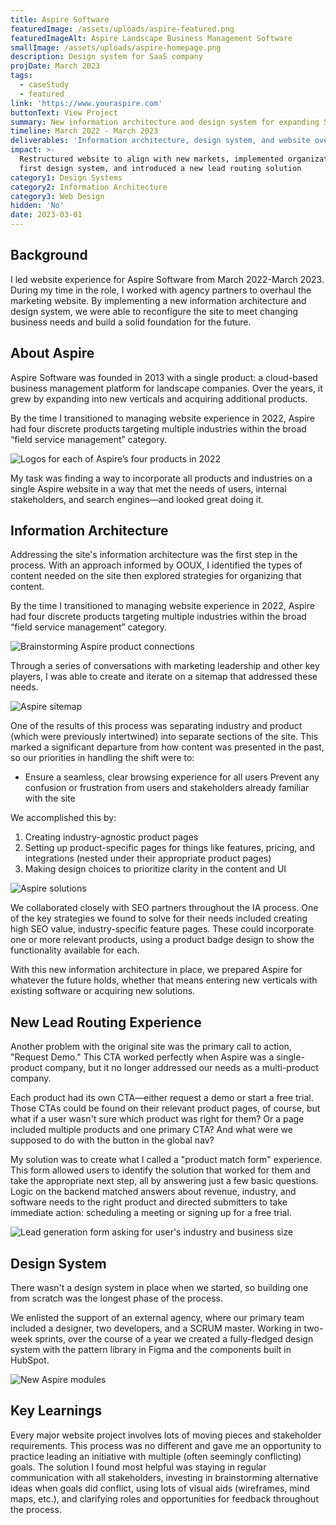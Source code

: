 ```yaml
---
title: Aspire Software
featuredImage: /assets/uploads/aspire-featured.png
featuredImageAlt: Aspire Landscape Business Management Software
smallImage: /assets/uploads/aspire-homepage.png
description: Design system for SaaS company
projDate: March 2023
tags:
  - caseStudy
  - featured
link: 'https://www.youraspire.com'
buttonText: View Project
summary: New information architecture and design system for expanding SaaS company
timeline: March 2022 - March 2023
deliverables: 'Information architecture, design system, and website overhaul'
impact: >-
  Restructured website to align with new markets, implemented organization's
  first design system, and introduced a new lead routing solution
category1: Design Systems
category2: Information Architecture
category3: Web Design
hidden: 'No'
date: 2023-03-01
---
```

## Background

I led website experience for Aspire Software from March 2022-March 2023. During my time in the role, I worked with agency partners to overhaul the marketing website. By implementing a new information architecture and design system, we were able to reconfigure the site to meet changing business needs and build a solid foundation for the future.

## About Aspire

Aspire Software was founded in 2013 with a single product: a cloud-based business management platform for landscape companies. Over the years, it grew by expanding into new verticals and acquiring additional products.

By the time I transitioned to managing website experience in 2022, Aspire had four discrete products targeting multiple industries within the broad “field service management” category.

![Logos for each of Aspire’s four products in 2022](/assets/uploads/aspire-logos.jpeg)

My task was finding a way to incorporate all products and industries on a single Aspire website in a way that met the needs of users, internal stakeholders, and search engines—and looked great doing it.

## Information Architecture

Addressing the site's information architecture was the first step in the process. With an approach informed by OOUX, I identified the types of content needed on the site then explored strategies for organizing that content.

By the time I transitioned to managing website experience in 2022, Aspire had four discrete products targeting multiple industries within the broad “field service management” category.

![Brainstorming Aspire product connections](/assets/uploads/aspire-brainstorm2.jpeg)

Through a series of conversations with marketing leadership and other key players, I was able to create and iterate on a sitemap that addressed these needs.

![Aspire sitemap](/assets/uploads/aspire-sitemap.jpeg)

One of the results of this process was separating industry and product (which were previously intertwined) into separate sections of the site. This marked a significant departure from how content was presented in the past, so our priorities in handling the shift were to:

* Ensure a seamless, clear browsing experience for all users
  Prevent any confusion or frustration from users and stakeholders already familiar with the site

We accomplished this by:

1. Creating industry-agnostic product pages
2. Setting up product-specific pages for things like features, pricing, and integrations (nested under their appropriate product pages)
3. Making design choices to prioritize clarity in the content and UI

![Aspire solutions](/assets/uploads/aspire-solutions.jpeg)

We collaborated closely with SEO partners throughout the IA process. One of the key strategies we found to solve for their needs included creating high SEO value, industry-specific feature pages. These could incorporate one or more relevant products, using a product badge design to show the functionality available for each.

With this new information architecture in place, we prepared Aspire for whatever the future holds, whether that means entering new verticals with existing software or acquiring new solutions.

## New Lead Routing Experience

Another problem with the original site was the primary call to action, "Request Demo." This CTA worked perfectly when Aspire was a single-product company, but it no longer addressed our needs as a multi-product company.

Each product had its own CTA—either request a demo or start a free trial. Those CTAs could be found on their relevant product pages, of course, but what if a user wasn't sure which product was right for them? Or a page included multiple products and one primary CTA? And what were we supposed to do with the button in the global nav?

My solution was to create what I called a "product match form" experience. This form allowed users to identify the solution that worked for them and take the appropriate next step, all by answering just a few basic questions. Logic on the backend matched answers about revenue, industry, and software needs to the right product and directed submitters to take immediate action: scheduling a meeting or signing up for a free trial.

![Lead generation form asking for user's industry and business size](/assets/uploads/aspire-pmf-v2.jpeg)

## Design System

There wasn't a design system in place when we started, so building one from scratch was the longest phase of the process.

We enlisted the support of an external agency, where our primary team included a designer, two developers, and a SCRUM master. Working in two-week sprints, over the course of a year we created a fully-fledged design system with the pattern library in Figma and the components built in HubSpot.

![New Aspire modules](/assets/uploads/aspire-modules.jpeg)

## Key Learnings

Every major website project involves lots of moving pieces and stakeholder requirements. This process was no different and gave me an opportunity to practice leading an initiative with multiple (often seemingly conflicting) goals. The solution I found most helpful was staying in regular communication with all stakeholders, investing in brainstorming alternative ideas when goals did conflict, using lots of visual aids (wireframes, mind maps, etc.), and clarifying roles and opportunities for feedback throughout the process.

